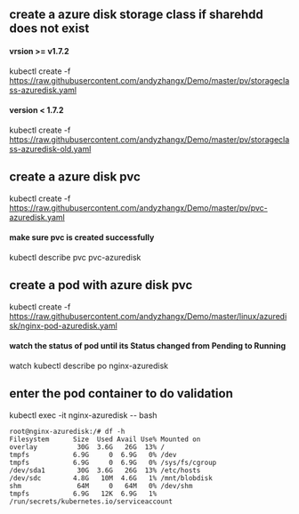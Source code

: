 ## create a azure disk storage class if sharehdd does not exist
#### vrsion >= v1.7.2
kubectl create -f https://raw.githubusercontent.com/andyzhangx/Demo/master/pv/storageclass-azuredisk.yaml
#### version < 1.7.2
kubectl create -f https://raw.githubusercontent.com/andyzhangx/Demo/master/pv/storageclass-azuredisk-old.yaml

## create a azure disk pvc
kubectl create -f https://raw.githubusercontent.com/andyzhangx/Demo/master/pv/pvc-azuredisk.yaml
#### make sure pvc is created successfully
kubectl describe pvc pvc-azuredisk

## create a pod with azure disk pvc
kubectl create -f https://raw.githubusercontent.com/andyzhangx/Demo/master/linux/azuredisk/nginx-pod-azuredisk.yaml
#### watch the status of pod until its Status changed from Pending to Running
watch kubectl describe po nginx-azuredisk

## enter the pod container to do validation
kubectl exec -it nginx-azuredisk -- bash

```
root@nginx-azuredisk:/# df -h
Filesystem      Size  Used Avail Use% Mounted on
overlay          30G  3.6G   26G  13% /
tmpfs           6.9G     0  6.9G   0% /dev
tmpfs           6.9G     0  6.9G   0% /sys/fs/cgroup
/dev/sda1        30G  3.6G   26G  13% /etc/hosts
/dev/sdc        4.8G   10M  4.6G   1% /mnt/blobdisk
shm              64M     0   64M   0% /dev/shm
tmpfs           6.9G   12K  6.9G   1% /run/secrets/kubernetes.io/serviceaccount
```



